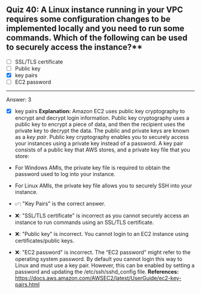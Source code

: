 ## Quiz 40: A Linux instance running in your VPC requires some configuration changes to be implemented locally and you need to run some commands. Which of the following can be used to securely access the instance?**

- [ ] SSL/TLS certificate
- [ ] Public key
- [x] key pairs
- [ ] EC2 password

----
Answer: 3

- [x] key pairs
  **Explanation:**
  Amazon EC2 uses public key cryptography to encrypt and decrypt login information. Public key cryptography uses a public key to encrypt a piece of data, and then the recipient uses the private key to decrypt the data. The public and private keys are known as a _key pair_. Public key cryptography enables you to securely access your instances using a private key instead of a password. A key pair consists of a public key that AWS stores, and a private key file that you store:
- For Windows AMIs, the private key file is required to obtain the password used to log into your instance.

- For Linux AMIs, the private key file allows you to securely SSH into your instance.
- ✅: "Key Pairs" is the correct answer.

- ❌: "SSL/TLS certificate" is incorrect as you cannot securely access an instance to run commands using an SSL/TLS certificate.

- ❌: "Public key" is incorrect. You cannot login to an EC2 instance using certificates/public keys.

- ❌: "EC2 password" is incorrect. The “EC2 password” might refer to the operating system password. By default you cannot login this way to Linux and must use a key pair. However, this can be enabled by setting a password and updating the /etc/ssh/sshd_config file.
  **References:**
  https://docs.aws.amazon.com/AWSEC2/latest/UserGuide/ec2-key-pairs.html
